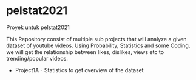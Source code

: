 # pelstat2021
Proyek untuk pelstat2021

This Repository consist of multiple sub projects that will analyze a given dataset of youtube videos.
Using Probability, Statistics and some Coding, we will get the relationship between likes, dislikes, views etc to trending/popular videos.

- Project1A - Statistics to get overview of the dataset
